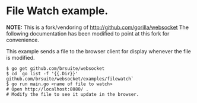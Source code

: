 # File Watch example.

**NOTE:** This is a fork/vendoring of http://github.com/gorilla/websocket
The following documentation has been modified to point at this fork for
convenience.

This example sends a file to the browser client for display whenever the file is modified.

    $ go get github.com/brsuite/websocket
    $ cd `go list -f '{{.Dir}}' github.com/brsuite/websocket/examples/filewatch`
    $ go run main.go <name of file to watch>
    # Open http://localhost:8080/ .
    # Modify the file to see it update in the browser.
